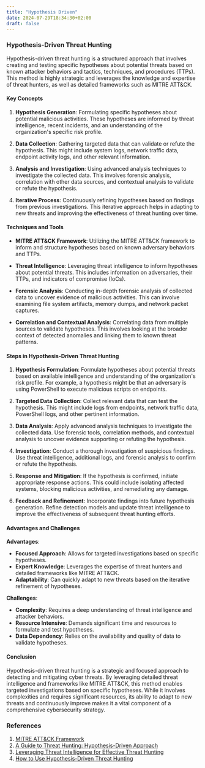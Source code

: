 ```yaml
---
title: "Hypothesis Driven"
date: 2024-07-29T18:34:30+02:00
draft: false
---
```


### Hypothesis-Driven Threat Hunting

Hypothesis-driven threat hunting is a structured approach that involves creating and testing specific hypotheses about potential threats based on known attacker behaviors and tactics, techniques, and procedures (TTPs). This method is highly strategic and leverages the knowledge and expertise of threat hunters, as well as detailed frameworks such as MITRE ATT&CK.

#### Key Concepts

1. **Hypothesis Generation**:
   Formulating specific hypotheses about potential malicious activities. These hypotheses are informed by threat intelligence, recent incidents, and an understanding of the organization's specific risk profile.

2. **Data Collection**:
   Gathering targeted data that can validate or refute the hypothesis. This might include system logs, network traffic data, endpoint activity logs, and other relevant information.

3. **Analysis and Investigation**:
   Using advanced analysis techniques to investigate the collected data. This involves forensic analysis, correlation with other data sources, and contextual analysis to validate or refute the hypothesis.

4. **Iterative Process**:
   Continuously refining hypotheses based on findings from previous investigations. This iterative approach helps in adapting to new threats and improving the effectiveness of threat hunting over time.

#### Techniques and Tools

- **MITRE ATT&CK Framework**:
  Utilizing the MITRE ATT&CK framework to inform and structure hypotheses based on known adversary behaviors and TTPs.

- **Threat Intelligence**:
  Leveraging threat intelligence to inform hypotheses about potential threats. This includes information on adversaries, their TTPs, and indicators of compromise (IoCs).

- **Forensic Analysis**:
  Conducting in-depth forensic analysis of collected data to uncover evidence of malicious activities. This can involve examining file system artifacts, memory dumps, and network packet captures.

- **Correlation and Contextual Analysis**:
  Correlating data from multiple sources to validate hypotheses. This involves looking at the broader context of detected anomalies and linking them to known threat patterns.

#### Steps in Hypothesis-Driven Threat Hunting

1. **Hypothesis Formulation**:
   Formulate hypotheses about potential threats based on available intelligence and understanding of the organization's risk profile. For example, a hypothesis might be that an adversary is using PowerShell to execute malicious scripts on endpoints.

2. **Targeted Data Collection**:
   Collect relevant data that can test the hypothesis. This might include logs from endpoints, network traffic data, PowerShell logs, and other pertinent information.

3. **Data Analysis**:
   Apply advanced analysis techniques to investigate the collected data. Use forensic tools, correlation methods, and contextual analysis to uncover evidence supporting or refuting the hypothesis.

4. **Investigation**:
   Conduct a thorough investigation of suspicious findings. Use threat intelligence, additional logs, and forensic analysis to confirm or refute the hypothesis.

5. **Response and Mitigation**:
   If the hypothesis is confirmed, initiate appropriate response actions. This could include isolating affected systems, blocking malicious activities, and remediating any damage.

6. **Feedback and Refinement**:
   Incorporate findings into future hypothesis generation. Refine detection models and update threat intelligence to improve the effectiveness of subsequent threat hunting efforts.

#### Advantages and Challenges

**Advantages**:
- **Focused Approach**: Allows for targeted investigations based on specific hypotheses.
- **Expert Knowledge**: Leverages the expertise of threat hunters and detailed frameworks like MITRE ATT&CK.
- **Adaptability**: Can quickly adapt to new threats based on the iterative refinement of hypotheses.

**Challenges**:
- **Complexity**: Requires a deep understanding of threat intelligence and attacker behaviors.
- **Resource Intensive**: Demands significant time and resources to formulate and test hypotheses.
- **Data Dependency**: Relies on the availability and quality of data to validate hypotheses.

#### Conclusion

Hypothesis-driven threat hunting is a strategic and focused approach to detecting and mitigating cyber threats. By leveraging detailed threat intelligence and frameworks like MITRE ATT&CK, this method enables targeted investigations based on specific hypotheses. While it involves complexities and requires significant resources, its ability to adapt to new threats and continuously improve makes it a vital component of a comprehensive cybersecurity strategy.

### References

1. [MITRE ATT&CK Framework](https://attack.mitre.org/)
2. [A Guide to Threat Hunting: Hypothesis-Driven Approach](https://www.sans.org/white-papers/39875/)
3. [Leveraging Threat Intelligence for Effective Threat Hunting](https://www.exabeam.com/information-security/threat-hunting/)
4. [How to Use Hypothesis-Driven Threat Hunting](https://www.crowdstrike.com/blog/hypothesis-driven-threat-hunting/)